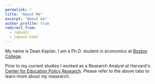 ```yaml
---
permalink: /
title: "About Me"
excerpt: "About me"
author_profile: true
redirect_from: 
  - /about/
  - /about.html
---
```


My name is Dean Kaplan. I am a Ph.D. student in economics at [Boston College](https://www.bc.edu/content/bc-web/schools/morrissey/departments/economics/people/graduate-students/dean-kaplan.html).

Prior to my current studies I worked as a Research Analyst at Harvard's [Center for Education Policy Research](https://cepr.harvard.edu).
Please refer to the above tabs to learn more about my reasearch. 
